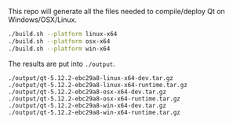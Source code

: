 This repo will generate all the files needed to compile/deploy Qt on Windows/OSX/Linux.

```bash
./build.sh --platform linux-x64
./build.sh --platform osx-x64
./build.sh --platform win-x64
```

The results are put into `./output`.

```
./output/qt-5.12.2-ebc29a8-linux-x64-dev.tar.gz
./output/qt-5.12.2-ebc29a8-linux-x64-runtime.tar.gz
./output/qt-5.12.2-ebc29a8-osx-x64-dev.tar.gz
./output/qt-5.12.2-ebc29a8-osx-x64-runtime.tar.gz
./output/qt-5.12.2-ebc29a8-win-x64-dev.tar.gz
./output/qt-5.12.2-ebc29a8-win-x64-runtime.tar.gz
```
